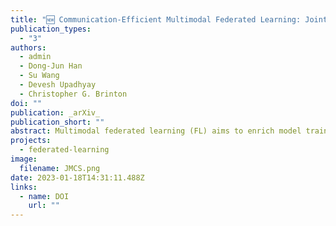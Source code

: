 ```yaml
---
title: "🆕 Communication-Efficient Multimodal Federated Learning: Joint Modality and Client Selection"
publication_types:
  - "3"
authors:
  - admin
  - Dong-Jun Han
  - Su Wang
  - Devesh Upadhyay
  - Christopher G. Brinton
doi: ""
publication: _arXiv_
publication_short: ""
abstract: Multimodal federated learning (FL) aims to enrich model training in FL settings where clients are collecting measurements across multiple modalities (e.g., sensors measuring pressure, motion, and other types of data). However, key challenges to multimodal FL remain unaddressed, particularly in heterogeneous network settings: (i) the set of modalities collected by each client will be diverse, and (ii) communication limitations prevent clients from uploading all their locally trained modality models to the server. In this paper, we propose multimodal Federated learning with joint Modality and Client selection (mmFedMC), a new multimodal FL methodology that can tackle the above-mentioned challenges. The joint selection algorithm incorporates two main components: (a) A modality selection criterion for each client, which weighs (i) the impact of the modality, gauged by Shapley value analysis, (ii) the modality model size as a gauge of communication overhead, against (iii) the frequency of modality model updates, denoted recency, to enhance generalizability. This allows mmFedMC to flexibly balance performance against communication costs, depending on resource constraints and application requirements. (b) A client selection strategy for the server is performed on the basis of the local loss of modality model as a metric. This involves selecting a subset of clients for uploading and aggregating models, which further reduces communication overhead and optimizes the overall process. Experiments on five real-world datasets demonstrate the ability of mmFedMC to achieve comparable accuracy to several baselines while reducing the communication overhead by over 20x. A demo video of our methodology is available at this http URL.
projects:
  - federated-learning
image:
  filename: JMCS.png
date: 2023-01-18T14:31:11.488Z
links:
  - name: DOI
    url: ""
---
```

